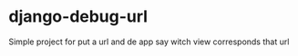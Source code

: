 django-debug-url
================

Simple project for put a url and de app say witch view corresponds that url
